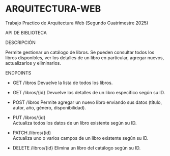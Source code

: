 # ARQUITECTURA-WEB
Trabajo Practico de Arquitectura Web (Segundo Cuatrimestre 2025)

API DE BIBLIOTECA

DESCRIPCIÓN  

  Permite gestionar un catálogo de libros. Se pueden consultar todos los libros disponibles, ver los detalles de un libro en particular, agregar nuevos, actualizarlos y eliminarlos.

ENDPOINTS

- GET /libros
  Devuelve la lista de todos los libros.

- GET /libros/{id}
  Devuelve los detalles de un libro específico según su ID.

- POST /libros
  Permite agregar un nuevo libro enviando sus datos (título, autor, año, género, disponibilidad).

- PUT /libros/{id}  
  Actualiza todos los datos de un libro existente según su ID.  

- PATCH /libros/{id}  
  Actualiza uno o varios campos de un libro existente según su ID.

- DELETE /libros/{id}
  Elimina un libro del catálogo según su ID.
